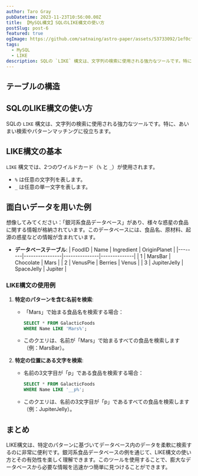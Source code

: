 ```yaml
---
author: Taro Gray
pubDatetime: 2023-11-23T10:56:00.00Z
title: 【MySQL構文】SQLのLIKE構文の使い方
postSlug: post-6
featured: true
ogImage: https://github.com/satnaing/astro-paper/assets/53733092/1ef0cf03-8137-4d67-ac81-84a032119e3a
tags:
  - MySQL
  - LIKE
description: SQLの `LIKE` 構文は、文字列の検索に使用される強力なツールです。特に、あいまい検索やパターンマッチングに役立ちます。
---
```


## テーブルの構造

## SQLのLIKE構文の使い方

SQLの `LIKE` 構文は、文字列の検索に使用される強力なツールです。特に、あいまい検索やパターンマッチングに役立ちます。

## LIKE構文の基本

`LIKE` 構文では、2つのワイルドカード（`%` と `_`）が使用されます。

- `%` は任意の文字列を表します。
- `_` は任意の単一文字を表します。

## 面白いデータを用いた例

想像してみてください：「銀河系食品データベース」があり、様々な惑星の食品に関する情報が格納されています。このデータベースには、食品名、原材料、起源の惑星などの情報が含まれています。

- **データベーステーブル**:
  | FoodID | Name | Ingredient | OriginPlanet |
  |--------|----------------|---------------|--------------|
  | 1 | MarsBar | Chocolate | Mars |
  | 2 | VenusPie | Berries | Venus |
  | 3 | JupiterJelly | SpaceJelly | Jupiter |

### LIKE構文の使用例

1. **特定のパターンを含む名前を検索**:

   - 「Mars」で始まる食品名を検索する場合：
     ```sql
     SELECT * FROM GalacticFoods
     WHERE Name LIKE 'Mars%';
     ```
   - このクエリは、名前が「Mars」で始まるすべての食品を検索します（例：MarsBar）。

2. **特定の位置にある文字を検索**:
   - 名前の3文字目が「p」である食品を検索する場合：
     ```sql
     SELECT * FROM GalacticFoods
     WHERE Name LIKE '__p%';
     ```
   - このクエリは、名前の3文字目が「p」であるすべての食品を検索します（例：JupiterJelly）。

## まとめ

LIKE構文は、特定のパターンに基づいてデータベース内のデータを柔軟に検索するのに非常に便利です。銀河系食品データベースの例を通じて、LIKE構文の使い方とその有効性を楽しく理解できます。このツールを使用することで、膨大なデータベースから必要な情報を迅速かつ簡単に見つけることができます。
